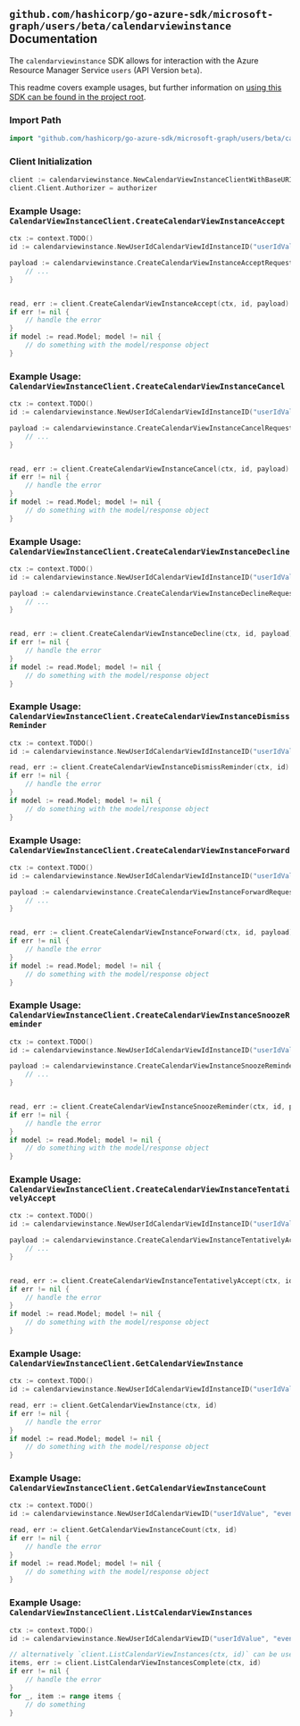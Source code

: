 
## `github.com/hashicorp/go-azure-sdk/microsoft-graph/users/beta/calendarviewinstance` Documentation

The `calendarviewinstance` SDK allows for interaction with the Azure Resource Manager Service `users` (API Version `beta`).

This readme covers example usages, but further information on [using this SDK can be found in the project root](https://github.com/hashicorp/go-azure-sdk/tree/main/docs).

### Import Path

```go
import "github.com/hashicorp/go-azure-sdk/microsoft-graph/users/beta/calendarviewinstance"
```


### Client Initialization

```go
client := calendarviewinstance.NewCalendarViewInstanceClientWithBaseURI("https://management.azure.com")
client.Client.Authorizer = authorizer
```


### Example Usage: `CalendarViewInstanceClient.CreateCalendarViewInstanceAccept`

```go
ctx := context.TODO()
id := calendarviewinstance.NewUserIdCalendarViewIdInstanceID("userIdValue", "eventIdValue", "eventId1Value")

payload := calendarviewinstance.CreateCalendarViewInstanceAcceptRequest{
	// ...
}


read, err := client.CreateCalendarViewInstanceAccept(ctx, id, payload)
if err != nil {
	// handle the error
}
if model := read.Model; model != nil {
	// do something with the model/response object
}
```


### Example Usage: `CalendarViewInstanceClient.CreateCalendarViewInstanceCancel`

```go
ctx := context.TODO()
id := calendarviewinstance.NewUserIdCalendarViewIdInstanceID("userIdValue", "eventIdValue", "eventId1Value")

payload := calendarviewinstance.CreateCalendarViewInstanceCancelRequest{
	// ...
}


read, err := client.CreateCalendarViewInstanceCancel(ctx, id, payload)
if err != nil {
	// handle the error
}
if model := read.Model; model != nil {
	// do something with the model/response object
}
```


### Example Usage: `CalendarViewInstanceClient.CreateCalendarViewInstanceDecline`

```go
ctx := context.TODO()
id := calendarviewinstance.NewUserIdCalendarViewIdInstanceID("userIdValue", "eventIdValue", "eventId1Value")

payload := calendarviewinstance.CreateCalendarViewInstanceDeclineRequest{
	// ...
}


read, err := client.CreateCalendarViewInstanceDecline(ctx, id, payload)
if err != nil {
	// handle the error
}
if model := read.Model; model != nil {
	// do something with the model/response object
}
```


### Example Usage: `CalendarViewInstanceClient.CreateCalendarViewInstanceDismissReminder`

```go
ctx := context.TODO()
id := calendarviewinstance.NewUserIdCalendarViewIdInstanceID("userIdValue", "eventIdValue", "eventId1Value")

read, err := client.CreateCalendarViewInstanceDismissReminder(ctx, id)
if err != nil {
	// handle the error
}
if model := read.Model; model != nil {
	// do something with the model/response object
}
```


### Example Usage: `CalendarViewInstanceClient.CreateCalendarViewInstanceForward`

```go
ctx := context.TODO()
id := calendarviewinstance.NewUserIdCalendarViewIdInstanceID("userIdValue", "eventIdValue", "eventId1Value")

payload := calendarviewinstance.CreateCalendarViewInstanceForwardRequest{
	// ...
}


read, err := client.CreateCalendarViewInstanceForward(ctx, id, payload)
if err != nil {
	// handle the error
}
if model := read.Model; model != nil {
	// do something with the model/response object
}
```


### Example Usage: `CalendarViewInstanceClient.CreateCalendarViewInstanceSnoozeReminder`

```go
ctx := context.TODO()
id := calendarviewinstance.NewUserIdCalendarViewIdInstanceID("userIdValue", "eventIdValue", "eventId1Value")

payload := calendarviewinstance.CreateCalendarViewInstanceSnoozeReminderRequest{
	// ...
}


read, err := client.CreateCalendarViewInstanceSnoozeReminder(ctx, id, payload)
if err != nil {
	// handle the error
}
if model := read.Model; model != nil {
	// do something with the model/response object
}
```


### Example Usage: `CalendarViewInstanceClient.CreateCalendarViewInstanceTentativelyAccept`

```go
ctx := context.TODO()
id := calendarviewinstance.NewUserIdCalendarViewIdInstanceID("userIdValue", "eventIdValue", "eventId1Value")

payload := calendarviewinstance.CreateCalendarViewInstanceTentativelyAcceptRequest{
	// ...
}


read, err := client.CreateCalendarViewInstanceTentativelyAccept(ctx, id, payload)
if err != nil {
	// handle the error
}
if model := read.Model; model != nil {
	// do something with the model/response object
}
```


### Example Usage: `CalendarViewInstanceClient.GetCalendarViewInstance`

```go
ctx := context.TODO()
id := calendarviewinstance.NewUserIdCalendarViewIdInstanceID("userIdValue", "eventIdValue", "eventId1Value")

read, err := client.GetCalendarViewInstance(ctx, id)
if err != nil {
	// handle the error
}
if model := read.Model; model != nil {
	// do something with the model/response object
}
```


### Example Usage: `CalendarViewInstanceClient.GetCalendarViewInstanceCount`

```go
ctx := context.TODO()
id := calendarviewinstance.NewUserIdCalendarViewID("userIdValue", "eventIdValue")

read, err := client.GetCalendarViewInstanceCount(ctx, id)
if err != nil {
	// handle the error
}
if model := read.Model; model != nil {
	// do something with the model/response object
}
```


### Example Usage: `CalendarViewInstanceClient.ListCalendarViewInstances`

```go
ctx := context.TODO()
id := calendarviewinstance.NewUserIdCalendarViewID("userIdValue", "eventIdValue")

// alternatively `client.ListCalendarViewInstances(ctx, id)` can be used to do batched pagination
items, err := client.ListCalendarViewInstancesComplete(ctx, id)
if err != nil {
	// handle the error
}
for _, item := range items {
	// do something
}
```
